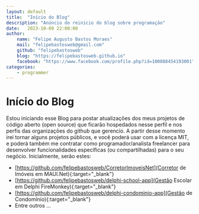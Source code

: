 ```yaml
---
layout: default
title:  "Início do Blog"
description: "Anúncio do reinicio do blog sobre programação"
date:   2023-10-09 22:00:00
author: 
    name: "Felipe Augusto Bastos Moraes"
    mail: "felipebastosweb@gmail.com"
    github: "felipebastosweb"
    blog: "https://felipebastosweb.github.io"
    facebook: "https://www.facebook.com/profile.php?id=100088454193001"
categories: 
    - programmer
---
```


# Início do Blog

Estou iniciando esse Blog para postar atualizações dos meus projetos de código aberto (open source) que ficarão hospedados nesse perfil e nos perfis das organizações do github que gerencio. A partir desse momento irei tornar alguns projetos públicos, e você poderá usar com a licença MIT, e poderá também me contratar como programador/analista freelancer para desenvolver funcionalidades específicas (ou compartilhadas) para o seu negócio. Inicialmente, serão estes:

 * [https://github.com/felipebastosweb/CorretorImoveisNet](Corretor de Imóveis em MAUI.Net){:target="_blank"}
 * [https://github.com/felipebastosweb/delphi-school-app](Gestão Escolar em Delphi FireMonkey){:target="_blank"}
 * [https://github.com/felipebastosweb/delphi-condominio-app](Gestão de Condomínio){:target="_blank"}
 * Entre outros ...


